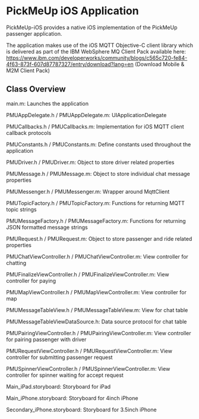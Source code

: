 PickMeUp iOS Application
========================

PickMeUp-iOS provides a native iOS implementation of the PickMeUp passenger application.

The application makes use of the iOS MQTT Objective-C client library which is
delivered as part of the IBM WebSphere MQ Client Pack available here:
  https://www.ibm.com/developerworks/community/blogs/c565c720-fe84-4f63-873f-607d87787327/entry/download?lang=en
  (Download Mobile & M2M Client Pack)
  
Class Overview
--------------

main.m: 
    Launches the application

PMUAppDelegate.h / PMUAppDelegate.m: 
    UIApplicationDelegate

PMUCallbacks.h / PMUCallbacks.m:
    Implementation for iOS MQTT client callback protocols

PMUConstants.h / PMUConstants.m:
    Define constants used throughout the application

PMUDriver.h / PMUDriver.m:
    Object to store driver related properties

PMUMessage.h / PMUMessage.m:
    Object to store individual chat message properties

PMUMessenger.h / PMUMessenger.m:
    Wrapper around MqttClient
    
PMUTopicFactory.h / PMUTopicFactory.m:
    Functions for returning MQTT topic strings
    
PMUMessageFactory.h / PMUMessageFactory.m:
    Functions for returning JSON formatted message strings

PMURequest.h / PMURequest.m:
    Object to store passenger and ride related properties

PMUChatViewController.h / PMUChatViewController.m:
    View controller for chatting

PMUFinalizeViewController.h / PMUFinalizeViewController.m:
    View controller for paying

PMUMapViewController.h / PMUMapViewController.m:
    View controller for map

PMUMessageTableView.h / PMUMessageTableView.m:
    View for chat table

PMUMessageTableViewDataSource.h:
    Data source protocol for chat table

PMUPairingViewController.h / PMUPairingViewController.m:
    View controller for pairing passenger with driver

PMURequestViewController.h / PMURequestViewController.m:
    View controller for submitting passenger request

PMUSpinnerViewController.h / PMUSpinnerViewController.m:
    View controller for spinner waiting for accept request

Main_iPad.storyboard:
    Storyboard for iPad

Main_iPhone.storyboard:
    Storyboard for 4inch iPhone

Secondary_iPhone.storyboard:
    Storyboard for 3.5inch iPhone
